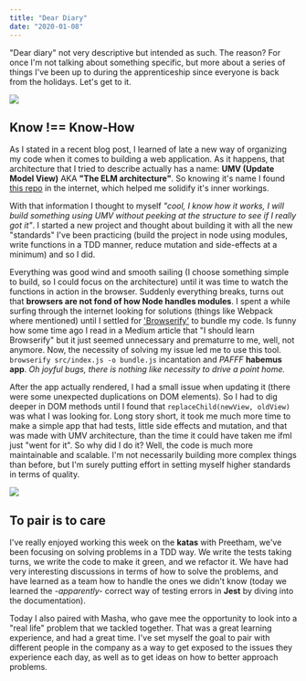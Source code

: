 ```yaml
---
title: "Dear Diary"
date: "2020-01-08"
---
```


"Dear diary" not very descriptive but intended as such. The reason? For once I'm not talking about something specific, but more about a series of things I've been up to during the apprenticeship since everyone is back from the holidays. Let's get to it.

![](https://i.pinimg.com/originals/24/24/b1/2424b13c835714d8492088ff64d2b7b6.jpg)

## Know !== Know-How

As I stated in a recent blog post, I learned of late a new way of organizing my code when it comes to building a web application. As it happens, that architecture that I tried to describe actually has a name: **UMV (Update Model View)** AKA **"The ELM architecture"**. So knowing it's name I found [this repo](https://github.com/dwyl/learn-elm-architecture-in-javascript) in the internet, which helped me solidify it's inner workings.

With that information I thought to myself _"cool, I know how it works, I will build something using UMV without peeking at the structure to see if I really got it"_. I started a new project and thought about building it with all the new "standards" I've been practicing (build the project in node using modules, write functions in a TDD manner, reduce mutation and side-effects at a minimum) and so I did.

Everything was good wind and smooth sailing (I choose something simple to build, so I could focus on the architecture) until it was time to watch the functions in action in the browser. Suddenly everything breaks, turns out that **browsers are not fond of how Node handles modules**. I spent a while surfing through the internet looking for solutions (things like Webpack where mentioned) until I settled for ['Browserify'](http://browserify.org/) to bundle my code. Is funny how some time ago I read in a Medium article that "I should learn Browserify" but it just seemed unnecessary and prematurre to me, well, not anymore. Now, the necessity of solving my issue led me to use this tool. `browserify src/index.js -o bundle.js` incantation and _PAFFF_ **habemus app**. _Oh joyful bugs, there is nothing like necessity to drive a point home._

After the app actually rendered, I had a small issue when updating it (there were some unexpected duplications on DOM elements). So I had to dig deeper in DOM methods until I found that `replaceChild(newView, oldView)` was what I was looking for. Long story short, it took me much more time to make a simple app that had tests, little side effects and mutation, and that was made with UMV architecture, than the time it could have taken me ifmI just "went for it". So why did I do it? Well, the code is much more maintainable and scalable. I'm not necessarily building more complex things than before, but I'm surely putting effort in setting myself higher standards in terms of quality.

![](https://live.staticflickr.com/12/94735395_9eb1ef92fd_z.jpg)

## To pair is to care

I've really enjoyed working this week on the **katas** with Preetham, we've been focusing on solving problems in a TDD way. We write the tests taking turns, we write the code to make it green, and we refactor it. We have had very interesting discussions in terms of how to solve the problems, and have learned as a team how to handle the ones we didn't know (today we learned the _-apparently-_ correct way of testing errors in **Jest** by diving into the documentation).

Today I also paired with Masha, who gave mee the opportunity to look into a "real life" problem that we tackled together. That was a great learning experience, and had a great time. I've set myself the goal to pair with different people in the company as a way to get exposed to the issues they experience each day, as well as to get ideas on how to better approach problems.
